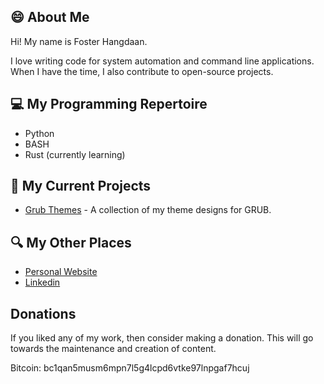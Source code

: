 ## :smile: About Me
Hi! My name is Foster Hangdaan.

I love writing code for system automation and command line applications. When I have the time, I also contribute to open-source projects.

## :computer: My Programming Repertoire
- Python
- BASH
- Rust (currently learning)

## :file_folder: My Current Projects 
- [Grub Themes](https://github.com/FosterHangdaan/grub-themes) - A collection of my theme designs for GRUB.

## :mag: My Other Places
- [Personal Website](http://www.fosterhangdaan.com)
- [Linkedin](https://www.linkedin.com/in/foster-hangdaan/)

## Donations
If you liked any of my work, then consider making a donation. This will go towards the maintenance and creation of content.

Bitcoin: bc1qan5musm6mpn7l5g4lcpd6vtke97lnpgaf7hcuj

